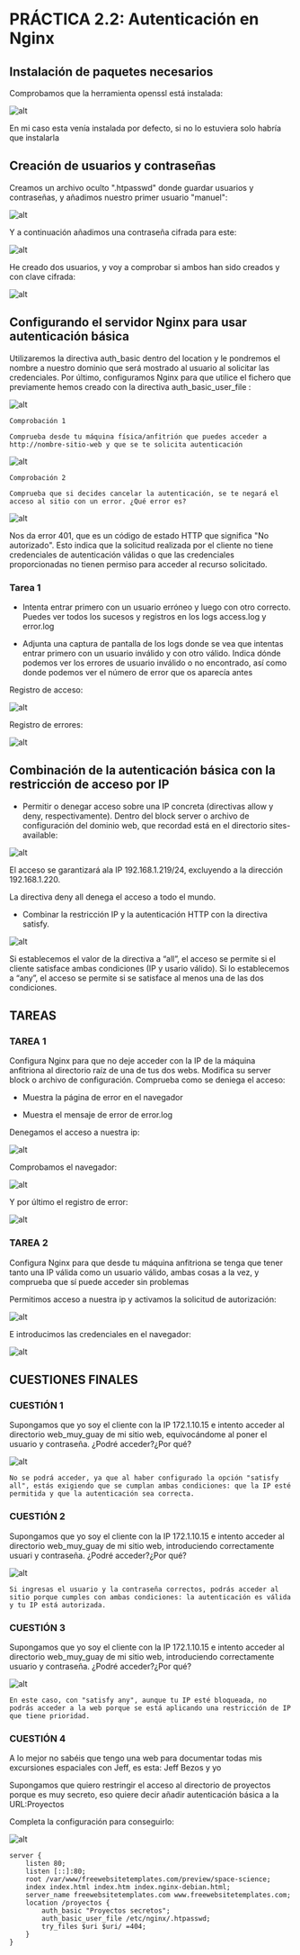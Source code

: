 # PRÁCTICA 2.2: Autenticación en Nginx

## Instalación de paquetes necesarios

Comprobamos que la herramienta openssl está instalada:


![alt](capturas/1.png)

En mi caso esta venía instalada por defecto, si no lo estuviera solo habría que instalarla

## Creación de usuarios y contraseñas

Creamos un archivo oculto ".htpasswd"  donde guardar usuarios y contraseñas, y añadimos nuestro primer usuario "manuel":


![alt](capturas/2.png)

Y a continuación añadimos una contraseña cifrada para este:


![alt](capturas/3.png)

He creado dos usuarios, y voy a comprobar si ambos han sido creados y con clave cifrada:


![alt](capturas/5.png)

## Configurando el servidor Nginx para usar autenticación básica

Utilizaremos la directiva auth_basic dentro del location y le pondremos el nombre a nuestro dominio que será mostrado al usuario al solicitar las credenciales. Por último, configuramos Nginx para que utilice el fichero que previamente hemos creado con la directiva auth_basic_user_file :


![alt](capturas/6.png)

```
Comprobación 1

Comprueba desde tu máquina física/anfitrión que puedes acceder a http://nombre-sitio-web y que se te solicita autenticación
```


![alt](capturas/7.png)

```
Comprobación 2

Comprueba que si decides cancelar la autenticación, se te negará el acceso al sitio con un error. ¿Qué error es?
```


![alt](capturas/8.png)

Nos da error 401, que es un código de estado HTTP que significa "No autorizado". Esto indica que la solicitud realizada por el cliente no tiene credenciales de autenticación válidas o que las credenciales proporcionadas no tienen permiso para acceder al recurso solicitado.


### Tarea 1

- Intenta entrar primero con un usuario erróneo y luego con otro correcto. Puedes ver todos los sucesos y registros en los logs access.log y error.log

- Adjunta una captura de pantalla de los logs donde se vea que intentas entrar     primero con un usuario inválido y con otro válido. Indica dónde podemos ver los errores de usuario inválido o no encontrado, así como donde podemos ver el número de error que os aparecía antes

Registro de acceso:


![alt](capturas/9.png)

Registro de errores:

![alt](capturas/10.png)

## Combinación de la autenticación básica con la restricción de acceso por IP

- Permitir o denegar acceso sobre una IP concreta (directivas allow y deny, respectivamente). Dentro del block server o archivo de configuración del dominio web, que recordad está en el directorio sites-available:
  

![alt](capturas/12.png)

El acceso se garantizará ala IP 192.168.1.219/24, excluyendo a la dirección 192.168.1.220.

La directiva deny all denega el acceso a todo el mundo. 

- Combinar la restricción IP y la autenticación HTTP con la directiva satisfy.


![alt](capturas/13.png)

Si establecemos el valor de la directiva a “all”, el acceso se permite si el cliente satisface ambas condiciones (IP y usario válido). Si lo establecemos a “any”, el acceso se permite si se satisface al menos una de las dos condiciones.

## TAREAS

### TAREA 1
Configura Nginx para que no deje acceder con la IP de la máquina anfitriona al directorio raíz de una de tus dos webs. Modifica su server block o archivo de configuración. Comprueba como se deniega el acceso:
- Muestra la página de error en el navegador

- Muestra el mensaje de error de error.log

Denegamos el acceso a nuestra ip:

![alt](capturas/14.png)

Comprobamos el navegador:

![alt](capturas/15.png)

Y por último el registro de error:

![alt](capturas/16.png)

### TAREA 2
Configura Nginx para que desde tu máquina anfitriona se tenga que tener tanto una IP válida como un usuario válido, ambas cosas a la vez, y comprueba que sí puede acceder sin problemas

Permitimos acceso a nuestra ip y activamos la solicitud de autorización:


![alt](capturas/17.png)

E introducimos las credenciales en el navegador:


![alt](capturas/18.png)

## CUESTIONES FINALES

### CUESTIÓN 1
Supongamos que yo soy el cliente con la IP 172.1.10.15 e intento acceder al directorio web_muy_guay de mi sitio web, equivocándome al poner el usuario y contraseña. ¿Podré acceder?¿Por qué?


![alt](capturas/c1.png)

```
No se podrá acceder, ya que al haber configurado la opción "satisfy all", estás exigiendo que se cumplan ambas condiciones: que la IP esté permitida y que la autenticación sea correcta.
```

### CUESTIÓN 2
Supongamos que yo soy el cliente con la IP 172.1.10.15 e intento acceder al directorio web_muy_guay de mi sitio web, introduciendo correctamente usuari y contraseña. ¿Podré acceder?¿Por qué?


![alt](capturas/c2.png)
```
Si ingresas el usuario y la contraseña correctos, podrás acceder al sitio porque cumples con ambas condiciones: la autenticación es válida y tu IP está autorizada.
```

### CUESTIÓN 3
Supongamos que yo soy el cliente con la IP 172.1.10.15 e intento acceder al directorio web_muy_guay de mi sitio web, introduciendo correctamente usuario y contraseña. ¿Podré acceder?¿Por qué?

![alt](capturas/c3.png)

```
En este caso, con "satisfy any", aunque tu IP esté bloqueada, no podrás acceder a la web porque se está aplicando una restricción de IP que tiene prioridad.
```

### CUESTIÓN 4
A lo mejor no sabéis que tengo una web para documentar todas mis excursiones espaciales con Jeff, es esta: Jeff Bezos y yo

Supongamos que quiero restringir el acceso al directorio de proyectos porque es muy secreto, eso quiere decir añadir autenticación básica a la URL:Proyectos

Completa la configuración para conseguirlo:

![alt](capturas/c4.png)

```
server {
    listen 80;
    listen [::]:80;
    root /var/www/freewebsitetemplates.com/preview/space-science;
    index index.html index.htm index.nginx-debian.html;
    server_name freewebsitetemplates.com www.freewebsitetemplates.com;
    location /proyectos {
        auth_basic "Proyectos secretos";
        auth_basic_user_file /etc/nginx/.htpasswd;
        try_files $uri $uri/ =404;
    }
}
```